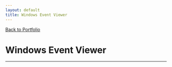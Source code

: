 ```yaml
---
layout: default
title: Windows Event Viewer
---
```

[Back to Portfolio](index.html)
# Windows Event Viewer

---